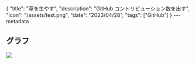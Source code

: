 {
"title": "草を生やす",
"description": "GitHub コントリビューション数を出す",
"icon": "/assets/test.png",
"date": "2023/04/28",
"tags": ["GitHub"]
}
---metadata

## グラフ

![](https://contributes.obake.land/api/contributes?userName=2ndPINEW)
